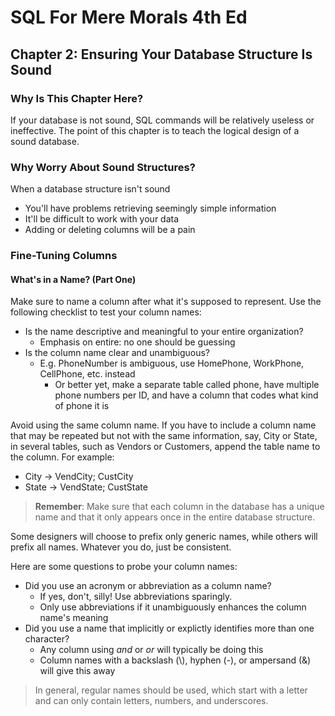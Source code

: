# SQL For Mere Morals 4th Ed
## Chapter 2: Ensuring Your Database Structure Is Sound

### Why Is This Chapter Here?
If your database is not sound, SQL commands will be relatively useless or ineffective. The point of this chapter is to teach the logical design of a sound database.

### Why Worry About Sound Structures?
When a database structure isn't sound
* You'll have problems retrieving seemingly simple information
* It'll be difficult to work with your data
* Adding or deleting columns will be a pain

### Fine-Tuning Columns
#### What's in a Name? (Part One)
Make sure to name a column after what it's supposed to represent. Use the following checklist to test your column names:
* Is the name descriptive and meaningful to your entire organization?
    * Emphasis on entire: no one should be guessing
* Is the column name clear and unambiguous?
    * E.g. PhoneNumber is ambiguous, use HomePhone, WorkPhone, CellPhone, etc. instead
        * Or better yet, make a separate table called phone, have multiple phone numbers per ID, and have a column that codes what kind of phone it is 

Avoid using the same column name. If you have to include a column name that may be repeated but not with the same information, say, City or State, in several tables, such as Vendors or Customers, append the table name to the column. For example:
* City -> VendCity; CustCity
* State -> VendState; CustState
> **Remember**: Make sure that each column in the database has a unique name and that it only appears once in the entire database structure.

Some designers will choose to prefix only generic names, while others will prefix all names. Whatever you do, just be consistent.

Here are some questions to probe your column names:
* Did you use an acronym or abbreviation as a column name?
    * If yes, don't, silly! Use abbreviations sparingly.
    * Only use abbreviations if it unambiguously enhances the column name's meaning
* Did you use a name that implicitly or explictly identifies more than one character?
    * Any column using *and* or *or* will typically be doing this
    * Column names with a backslash (\\), hyphen (-), or ampersand (&) will give this away

> In general, regular names should be used, which start with a letter and can only contain letters, numbers, and underscores.
